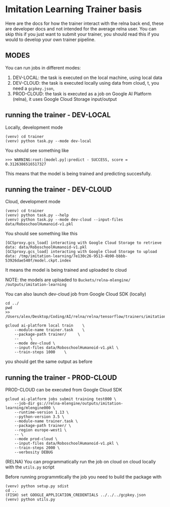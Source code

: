 # Imitation Learning Trainer basis

Here are the docs for how the trainer interact with the relna back end, these are developer docs and not intended for the average relna user.
You can skip this if you just want to submit your trainer, you should read this if you would to develop your own trainer pipeline.

## MODES

You can run jobs in different modes:
1. DEV-LOCAL: the task is executed on the local machine, using local data
2. DEV-CLOUD: the task is executed locally using data from cloud, t, you need a `gcpkey.json`, 
3. PROD-CLOUD: the task is executed as a job on Google AI Platform (relna), it uses Google Cloud Storage input/output

## running the trainer - DEV-LOCAL

Locally, development mode
```
(venv) cd trainer
(venv) python task.py --mode dev-local
```

You should see something like
```
>>> WARNING:root:[model.py]:predict - SUCCESS, score = 0.3126386516517327
```
This means that the model is being trained and predicting succesfully.

## running the trainer - DEV-CLOUD

Cloud, development mode
```
(venv) cd trainer
(venv) python task.py --help
(venv) python task.py --mode dev-cloud --input-files data/RoboschoolHumanoid-v1.pkl
```

You should see something like this
```
[GCSproxy.gcs_load] interacting with Google Cloud Storage to retrieve data: data/RoboschoolHumanoid-v1.pkl
[GCSproxy.gcs_load] interacting with Google Cloud Storage to upload data: /tmp/imitation-learning/7e130c26-9513-4b90-bbbb-53926dae540f/model.ckpt.index
```
It means  the model is being trained and uploaded to cloud

NOTE: the models are uploaded to 
`Buckets/relna-mlengine/ /outputs/imitation-learning`

You can also launch dev-cloud job from Google Cloud SDK (locally)
```
cd ../
pwd
>> /Users/alex/Desktop/Coding/AI/relna/relna/tensorflow/trainers/imitation_learning

gcloud ai-platform local train    \
	--module-name trainer.task    \
    --package-path trainer/     \
    --     \
    --mode dev-cloud \
    --input-files data/RoboschoolHumanoid-v1.pkl \
    --train-steps 1000    \
```
you should get the same output as before

## running the trainer - PROD-CLOUD

PROD-CLOUD can be executed from Google Cloud SDK

```
gcloud ai-platform jobs submit training test000 \
    --job-dir gs://relna-mlengine/outputs/imitation-learning/mlengine000 \
    --runtime-version 1.13 \
    --python-version 3.5 \
    --module-name trainer.task \
    --package-path trainer/ \
    --region europe-west1 \
    -- \
    --mode prod-cloud \
    --input-files data/RoboschoolHumanoid-v1.pkl \
    --train-steps 2000 \
    --verbosity DEBUG
```

(RELNA) You can programmatically run the job on cloud on cloud locally with the `utils.py` script

Before running programmtically the job you need to build the package with

```
(venv) python setup.py sdist
cd ..
(FISH) set GOOGLE_APPLICATION_CREDENTIALS ../../../gcpkey.json
(venv) python utils.py
```
